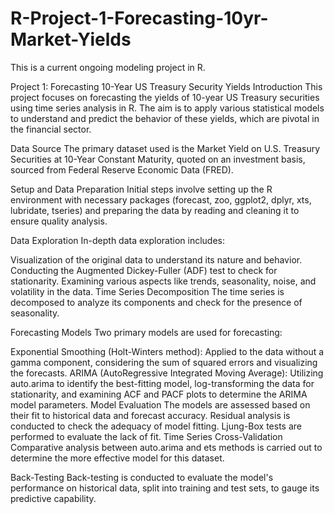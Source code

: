 # R-Project-1-Forecasting-10yr-Market-Yields

This is a current ongoing modeling project in R.

Project 1: Forecasting 10-Year US Treasury Security Yields
Introduction
This project focuses on forecasting the yields of 10-year US Treasury securities using time series analysis in R. The aim is to apply various statistical models to understand and predict the behavior of these yields, which are pivotal in the financial sector.

Data Source
The primary dataset used is the Market Yield on U.S. Treasury Securities at 10-Year Constant Maturity, quoted on an investment basis, sourced from Federal Reserve Economic Data (FRED).

Setup and Data Preparation
Initial steps involve setting up the R environment with necessary packages (forecast, zoo, ggplot2, dplyr, xts, lubridate, tseries) and preparing the data by reading and cleaning it to ensure quality analysis.

Data Exploration
In-depth data exploration includes:

Visualization of the original data to understand its nature and behavior.
Conducting the Augmented Dickey-Fuller (ADF) test to check for stationarity.
Examining various aspects like trends, seasonality, noise, and volatility in the data.
Time Series Decomposition
The time series is decomposed to analyze its components and check for the presence of seasonality.

Forecasting Models
Two primary models are used for forecasting:

Exponential Smoothing (Holt-Winters method): Applied to the data without a gamma component, considering the sum of squared errors and visualizing the forecasts.
ARIMA (AutoRegressive Integrated Moving Average): Utilizing auto.arima to identify the best-fitting model, log-transforming the data for stationarity, and examining ACF and PACF plots to determine the ARIMA model parameters.
Model Evaluation
The models are assessed based on their fit to historical data and forecast accuracy.
Residual analysis is conducted to check the adequacy of model fitting.
Ljung-Box tests are performed to evaluate the lack of fit.
Time Series Cross-Validation
Comparative analysis between auto.arima and ets methods is carried out to determine the more effective model for this dataset.

Back-Testing
Back-testing is conducted to evaluate the model's performance on historical data, split into training and test sets, to gauge its predictive capability.
